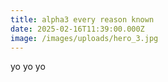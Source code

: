 ```yaml
---
title: alpha3 every reason known
date: 2025-02-16T11:39:00.000Z
image: /images/uploads/hero_3.jpg
---
```

yo yo yo
